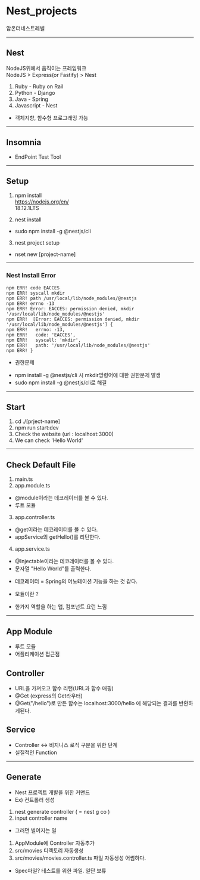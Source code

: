 # Nest_projects
암온더네스트레벨

- - -
## Nest   
NodeJS위에서 움직이는 프레임워크   
NodeJS > Express(or Fastify) > Nest   
   
1. Ruby - Ruby on Rail
2. Python - Django
3. Java - Spring
4. Javascript - Nest
   
* 객체지향, 함수형 프로그래밍 가능
   
- - -
## Insomnia
* EndPoint Test Tool

- - - 
## Setup
1. npm install   
https://nodejs.org/en/   
18.12.1LTS   
   
2. nest install   
* sudo npm install -g @nestjs/cli   

3. nest project setup   
* nset new [project-name]   

- - - 
### Nest Install Error   
```  
npm ERR! code EACCES
npm ERR! syscall mkdir
npm ERR! path /usr/local/lib/node_modules/@nestjs
npm ERR! errno -13
npm ERR! Error: EACCES: permission denied, mkdir '/usr/local/lib/node_modules/@nestjs'
npm ERR!  [Error: EACCES: permission denied, mkdir '/usr/local/lib/node_modules/@nestjs'] {
npm ERR!   errno: -13,
npm ERR!   code: 'EACCES',
npm ERR!   syscall: 'mkdir',
npm ERR!   path: '/usr/local/lib/node_modules/@nestjs'
npm ERR! }
```   

* 권한문제 
- npm install -g @nestjs/cli 시 mkdir명령어에 대한 권한문제 발생
- sudo npm install -g @nestjs/cli로 해결

- - - 
## Start
1. cd ./[prject-name]   
2. npm run start:dev   
3. Check the website (url : localhost:3000)   
4. We can check 'Hello World'   

- - - 
## Check Default File
1. main.ts
2. app.module.ts 
- @module이라는 데코레이터를 볼 수 있다.   
- 루트 모듈
3. app.controller.ts   
- @get이라는 데코레이터를 볼 수 있다.
- appService의 getHello()를 리턴한다. 
4. app.service.ts   
- @Injectable이라는 데코레이터를 볼 수 있다.   
- 문자열 "Hello World"를 출력한다.   

* 데코레이터 = Spring의 어노테이션 기능을 하는 것 같다.

* 모듈이란 ? 
- 한가지 역할을 하는 앱, 컴포넌트 요런 느낌

- - - 
## App Module
- 루트 모듈
- 어플리케이션 접근점

## Controller
- URL을 가져오고 함수 리턴(URL과 함수 매핑)
- @Get (express의 Get라우터)
- @Get("/hello")로 만든 함수는 localhost:3000/hello 에 해당되는 결과를 반환하게된다.   

## Service
- Controller <-> 비지니스 로직 구분을 위한 단계
- 실질적인 Function

- - - 
## Generate 
- Nest 프로젝트 개발을 위한 커맨드 
- Ex) 컨트롤러 생성
1. nest generate controller ( = nest g co )
2. input controller name
* 그러면 벌어지는 일
1. AppModule에 Controller 자동추가
2. src/movies 디렉토리 자동생성
3. src/movies/movies.controller.ts 파일 자동생성
어썸하다.   

* Spec파일?
테스트를 위한 파일. 일단 보류   


